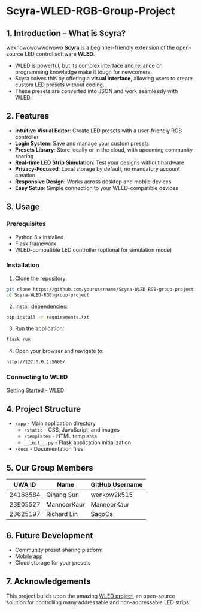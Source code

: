 # Scyra-WLED-RGB-Group-Project

## 1. Introduction – What is Scyra? 
weknowowowwowowo
**Scyra** is a beginner-friendly extension of the open-source LED control software **WLED**.
- WLED is powerful, but its complex interface and reliance on programming knowledge make it tough for newcomers.
- Scyra solves this by offering a **visual interface**, allowing users to create custom LED presets without coding.
- These presets are converted into JSON and work seamlessly with WLED.

## 2. Features 

- **Intuitive Visual Editor**: Create LED presets with a user-friendly RGB controller
- **Login System**: Save and manage your custom presets
- **Presets Library**: Store locally or in the cloud, with upcoming community sharing
- **Real-time LED Strip Simulation**: Test your designs without hardware
- **Privacy-Focused**: Local storage by default, no mandatory account creation
- **Responsive Design**: Works across desktop and mobile devices
- **Easy Setup**: Simple connection to your WLED-compatible devices

## 3. Usage 

### Prerequisites

- Python 3.x installed
- Flask framework
- WLED-compatible LED controller (optional for simulation mode)

### Installation

1. Clone the repository:
```bash
git clone https://github.com/yourusername/Scyra-WLED-RGB-group-project.git
cd Scyra-WLED-RGB-group-project
```

2. Install dependencies:
```bash
pip install -r requirements.txt
```

3. Run the application:
```bash
flask run
```

4. Open your browser and navigate to:
```
http://127.0.0.1:5000/
```

### Connecting to WLED

[Getting Started - WLED](https://kno.wled.ge/basics/getting-started/)

## 4. Project Structure 

- `/app` - Main application directory
  - `/static` - CSS, JavaScript, and images
  - `/templates` - HTML templates
  - `__init__.py` - Flask application initialization
- `/docs` - Documentation files

## 5. Our Group Members 

| UWA ID    | Name           | GitHub Username |
|-----------|----------------|----------------|
| 24168584  | Qihang Sun     | wenkow2k515    |
| 23905527  | MannoorKaur    | MannoorKaur    |
| 23625197  | Richard Lin    | SagoCs         |

## 6. Future Development 

- Community preset sharing platform
- Mobile app
- Cloud storage for your presets

## 7. Acknowledgements 

This project builds upon the amazing [WLED project](https://github.com/Aircoookie/WLED), an open-source solution for controlling many addressable and non-addressable LED strips.
